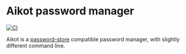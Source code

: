 # Aikot password manager

[![CI](https://github.com/iquiw/aikot/workflows/Rust/badge.svg)](https://github.com/iquiw/aikot/actions)

Aikot is a [password-store](https://www.passwordstore.org/) compatible password manager, with slightly different command line.
